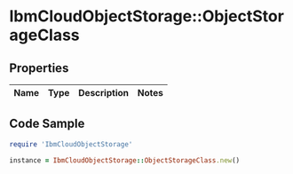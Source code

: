 # IbmCloudObjectStorage::ObjectStorageClass

## Properties

Name | Type | Description | Notes
------------ | ------------- | ------------- | -------------

## Code Sample

```ruby
require 'IbmCloudObjectStorage'

instance = IbmCloudObjectStorage::ObjectStorageClass.new()
```


